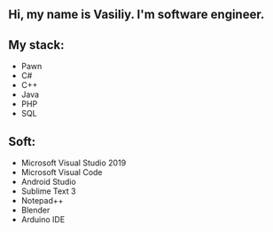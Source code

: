 ## Hi, my name is Vasiliy. I'm software engineer.

## My stack: 
 - Pawn
 - C#
 - C++
 - Java
 - PHP
 - SQL
## Soft:
 - Microsoft Visual Studio 2019
 - Microsoft Visual Code
 - Android Studio
 - Sublime Text 3
 - Notepad++
 - Blender
 - Arduino IDE

